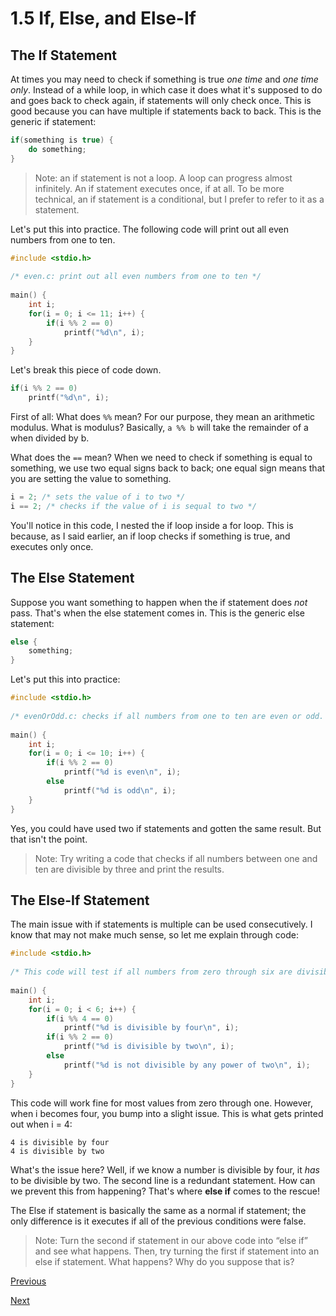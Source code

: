 # 1.5 If, Else, and Else-If
The If Statement
----------------

At times you may need to check if something is true _one time_ and _one time only_. Instead of a while loop, in which case it does what it's supposed to do and goes back to check again, if statements will only check once. This is good because you can have multiple if statements back to back. This is the generic if statement:

```c
if(something is true) {
   	do something;
}
```

> Note: an if statement is not a loop. A loop can progress almost infinitely. An if statement executes once, if at all. To be more technical, an if statement is a conditional, but I prefer to refer to it as a statement.

Let's put this into practice. The following code will print out all even numbers from one to ten.

```c
#include <stdio.h>
    
/* even.c: print out all even numbers from one to ten */
    
main() {
   	int i;
   	for(i = 0; i <= 11; i++) {
   		if(i %% 2 == 0)
   			printf("%d\n", i);
   	}
}
```

Let's break this piece of code down.

```c
if(i %% 2 == 0)
  	printf("%d\n", i);
```

First of all: What does `%%` mean? For our purpose, they mean an arithmetic modulus. What is modulus? Basically, `a %% b` will take the remainder of a when divided by b.

What does the `==` mean? When we need to check if something is equal to something, we use two equal signs back to back; one equal sign means that you are setting the value to something.

```c
i = 2; /* sets the value of i to two */
i == 2; /* checks if the value of i is sequal to two */
```

You'll notice in this code, I nested the if loop inside a for loop. This is because, as I said earlier, an if loop checks if something is true, and executes only once.

The Else Statement
------------------

Suppose you want something to happen when the if statement does _not_ pass. That's when the else statement comes in. This is the generic else statement:

```c
else {
   	something;
}
```

Let's put this into practice:

```c
#include <stdio.h>
    
/* evenOrOdd.c: checks if all numbers from one to ten are even or odd. */
    
main() {
   	int i;
   	for(i = 0; i <= 10; i++) {
   		if(i %% 2 == 0)
   			printf("%d is even\n", i);
   		else
   			printf("%d is odd\n", i);
  	}
}
```

Yes, you could have used two if statements and gotten the same result. But that isn't the point.

> Note: Try writing a code that checks if all numbers between one and ten are divisible by three and print the results.

The Else-If Statement
---------------------

The main issue with if statements is multiple can be used consecutively. I know that may not make much sense, so let me explain through code:

```c
#include <stdio.h>
    
/* This code will test if all numbers from zero through six are divisible by four or two. */
    
main() {
   	int i;
   	for(i = 0; i < 6; i++) {
   		if(i %% 4 == 0)
   			printf("%d is divisible by four\n", i);
   		if(i %% 2 == 0)
   			printf("%d is divisible by two\n", i);
   		else
   			printf("%d is not divisible by any power of two\n", i);
   	}
}
```

This code will work fine for most values from zero through one. However, when i becomes four, you bump into a slight issue. This is what gets printed out when i = 4:

    4 is divisible by four
    4 is divisible by two

What's the issue here? Well, if we know a number is divisible by four, it _has_ to be divisible by two. The second line is a redundant statement. How can we prevent this from happening? That's where **else if** comes to the rescue!

The Else if statement is basically the same as a normal if statement; the only difference is it executes if all of the previous conditions were false.

> Note: Turn the second if statement in our above code into “else if” and see what happens. Then, try turning the first if statement into an else if statement. What happens? Why do you suppose that is?

[Previous](1.4%20The%20For%20Loop.md)

[Next](1.6%20Exercises.md)

